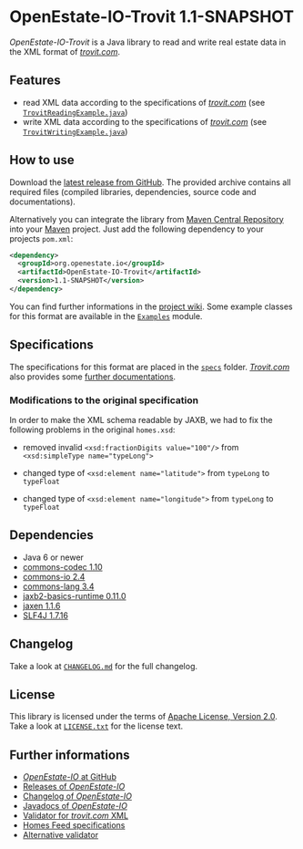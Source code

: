 OpenEstate-IO-Trovit 1.1-SNAPSHOT
=================================

*OpenEstate-IO-Trovit* is a Java library to read and write real estate data in
the XML format of [*trovit.com*](http://trovit.com).


Features
--------

-   read XML data according to the specifications of
    [*trovit.com*](http://trovit.com)
    (see [`TrovitReadingExample.java`](https://github.com/OpenEstate/OpenEstate-IO/blob/develop/Examples/src/main/java/org/openestate/io/examples/TrovitReadingExample.java))
-   write XML data according to the specifications of
    [*trovit.com*](http://trovit.com)
    (see [`TrovitWritingExample.java`](https://github.com/OpenEstate/OpenEstate-IO/blob/develop/Examples/src/main/java/org/openestate/io/examples/TrovitWritingExample.java))


How to use
----------

Download the [latest release from GitHub](https://github.com/OpenEstate/OpenEstate-IO/releases/latest).
The provided archive contains all required files (compiled libraries,
dependencies, source code and documentations).

Alternatively you can integrate the library from
[Maven Central Repository](http://search.maven.org/#search|ga|1|org.openestate.io)
into your [Maven](http://maven.apache.org/) project. Just add the following
dependency to your projects `pom.xml`:

```xml
<dependency>
  <groupId>org.openestate.io</groupId>
  <artifactId>OpenEstate-IO-Trovit</artifactId>
  <version>1.1-SNAPSHOT</version>
</dependency>
```

You can find further informations in the
[project wiki](https://github.com/OpenEstate/OpenEstate-IO/wiki/Usage-Trovit).
Some example classes for this format are available in the
[`Examples`](https://github.com/OpenEstate/OpenEstate-IO/tree/develop/Examples)
module.


Specifications
--------------

The specifications for this format are placed in the [`specs`](specs) folder.
[*Trovit.com*](http://trovit.com) also provides some
[further documentations](http://about.trovit.com/your-ads-on-trovit/uk/feed-uk-homes/).


### Modifications to the original specification

In order to make the XML schema readable by JAXB, we had to fix the following
problems in the original `homes.xsd`:

-   removed invalid `<xsd:fractionDigits value="100"/>` from
    `<xsd:simpleType name="typeLong">`

-   changed type of `<xsd:element name="latitude">` from `typeLong` to
    `typeFloat`

-   changed type of `<xsd:element name="longitude">` from `typeLong` to
    `typeFloat`


Dependencies
------------

-   Java 6 or newer
-   [commons-codec 1.10](http://commons.apache.org/proper/commons-codec/)
-   [commons-io 2.4](http://commons.apache.org/proper/commons-io/)
-   [commons-lang 3.4](http://commons.apache.org/proper/commons-lang/)
-   [jaxb2-basics-runtime 0.11.0](https://github.com/highsource/jaxb2-basics)
-   [jaxen 1.1.6](http://jaxen.codehaus.org/)
-   [SLF4J 1.7.16](http://www.slf4j.org/)


Changelog
---------

Take a look at
[`CHANGELOG.md`](https://github.com/OpenEstate/OpenEstate-IO/blob/develop/CHANGELOG.md)
for the full changelog.


License
-------

This library is licensed under the terms of
[Apache License, Version 2.0](http://www.apache.org/licenses/LICENSE-2.0.html).
Take a look at
[`LICENSE.txt`](https://github.com/OpenEstate/OpenEstate-IO/blob/develop/LICENSE.txt)
for the license text.


Further informations
--------------------

-   [*OpenEstate-IO* at GitHub](https://github.com/OpenEstate/OpenEstate-IO)
-   [Releases of *OpenEstate-IO*](https://github.com/OpenEstate/OpenEstate-IO/releases)
-   [Changelog of *OpenEstate-IO*](https://github.com/OpenEstate/OpenEstate-IO/blob/develop/CHANGELOG.md)
-   [Javadocs of *OpenEstate-IO*](http://manual.openestate.org/OpenEstate-IO/)
-   [Validator for *trovit.com* XML](http://validator.openestate.org/)
-   [Homes Feed specifications](http://agents.kyero.com/kyero-import-specification)
-   [Alternative validator](http://about.trovit.com/validator/)
